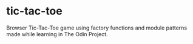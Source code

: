 # tic-tac-toe
Browser Tic-Tac-Toe game using factory functions and module patterns made while learning in The Odin Project.
